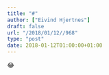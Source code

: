 ```yaml
---
title: "#"
author: ["Eivind Hjertnes"]
draft: false
url: "/2018/01/12//968"
type: "post"
date: 2018-01-12T01:00:00+01:00
---
```


😂
